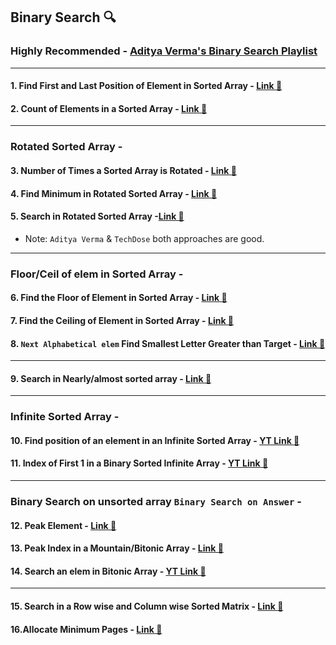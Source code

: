 ## Binary Search 🔍

### Highly Recommended - [Aditya Verma's Binary Search Playlist](https://www.youtube.com/playlist?list=PL_z_8CaSLPWeYfhtuKHj-9MpYb6XQJ_f2)

---

#### 1. Find First and Last Position of Element in Sorted Array - [Link 🔗](https://leetcode.com/problems/find-first-and-last-position-of-element-in-sorted-array/description/)

#### 2. Count of Elements in a Sorted Array - [Link 🔗](https://www.geeksforgeeks.org/problems/number-of-occurrence2259/1)

---

### Rotated Sorted Array -

#### 3. Number of Times a Sorted Array is Rotated - [ Link 🔗](https://www.geeksforgeeks.org/problems/rotation4723/1?itm_source=geeksforgeeks)

#### 4. Find Minimum in Rotated Sorted Array - [Link 🔗](https://leetcode.com/problems/find-minimum-in-rotated-sorted-array/description/)

#### 5. Search in Rotated Sorted Array -[Link 🔗](https://leetcode.com/problems/search-in-rotated-sorted-array/description/)

- Note: `Aditya Verma` & `TechDose` both approaches are good.

---

### Floor/Ceil of elem in Sorted Array -

#### 6. Find the Floor of Element in Sorted Array - [Link 🔗](https://www.geeksforgeeks.org/problems/floor-in-a-sorted-array-1587115620/0)

#### 7. Find the Ceiling of Element in Sorted Array - [Link 🔗](https://www.geeksforgeeks.org/ceiling-in-a-sorted-array/)

#### 8. `Next Alphabetical elem` Find Smallest Letter Greater than Target - [Link 🔗](https://leetcode.com/problems/find-smallest-letter-greater-than-target/description/)

---

#### 9. Search in Nearly/almost sorted array - [Link 🔗](https://www.geeksforgeeks.org/problems/search-in-an-almost-sorted-array/1?itm_source=geeksforgeeks&itm_medium=article&itm_campaign=practice_card)

---

### Infinite Sorted Array -

#### 10. Find position of an element in an Infinite Sorted Array - [YT Link 🔗](https://www.youtube.com/watch?v=FzvK5uuaki8&list=PL_z_8CaSLPWeYfhtuKHj-9MpYb6XQJ_f2&index=13&ab_channel=AdityaVerma)

#### 11. Index of First 1 in a Binary Sorted Infinite Array - [YT Link 🔗](https://www.youtube.com/watch?v=8x6dmO6XW8k&list=PL_z_8CaSLPWeYfhtuKHj-9MpYb6XQJ_f2&index=14&ab_channel=AdityaVerma)

---

### Binary Search on unsorted array `Binary Search on Answer` -

#### 12. Peak Element - [Link 🔗](https://leetcode.com/problems/find-peak-element/description/)

#### 13. Peak Index in a Mountain/Bitonic Array - [Link 🔗](https://leetcode.com/problems/peak-index-in-a-mountain-array/description/)

#### 14. Search an elem in Bitonic Array - [YT Link 🔗](https://www.youtube.com/watch?v=IjaP8qt1IYI&list=PL_z_8CaSLPWeYfhtuKHj-9MpYb6XQJ_f2&index=19&ab_channel=AdityaVerma)

---

#### 15. Search in a Row wise and Column wise Sorted Matrix - [Link 🔗](https://leetcode.com/problems/search-a-2d-matrix/description/)

#### 16.Allocate Minimum Pages - [Link 🔗](https://www.geeksforgeeks.org/problems/allocate-minimum-number-of-pages0937/1)
